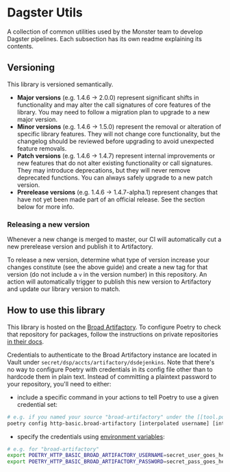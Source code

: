 # Dagster Utils

A collection of common utilities used by the Monster team to develop Dagster pipelines. Each subsection has its own readme explaining its contents.

## Versioning

This library is versioned semantically.

* **Major versions** (e.g. 1.4.6 -> 2.0.0) represent significant shifts in functionality and may alter the call signatures of core features of the library. You may need to follow a migration plan to upgrade to a new major version.
* **Minor versions** (e.g. 1.4.6 -> 1.5.0) represent the removal or alteration of specific library features. They will not change core functionality, but the changelog should be reviewed before upgrading to avoid unexpected feature removals.
* **Patch versions** (e.g. 1.4.6 -> 1.4.7) represent internal improvements or new features that do not alter existing functionality or call signatures. They may introduce deprecations, but they will never remove deprecated functions. You can always safely upgrade to a new patch version.
* **Prerelease versions** (e.g. 1.4.6 -> 1.4.7-alpha.1) represent changes that have not yet been made part of an official release. See the section below for more info.

### Releasing a new version

Whenever a new change is merged to master, our CI will automatically cut a new prerelease version and publish it to Artifactory.

To release a new version, determine what type of version increase your changes constitute (see the above guide) and create a new tag for that version (do not include a `v` in the version number) in this repository. An action will automatically trigger to publish this new version to Artifactory and update our library version to match.

## How to use this library

This library is hosted on the [Broad Artifactory](https://broadinstitute.jfrog.io/). To configure Poetry to check that repository for packages, follow the instructions on private repositories [in their docs](https://python-poetry.org/docs/repositories/#install-dependencies-from-a-private-repository).

Credentials to authenticate to the Broad Artifactory instance are located in Vault under `secret/dsp/accts/artifactory/dsdejenkins`. Note that there's no way to configure Poetry with credentials in its config file other than to hardcode them in plain text. Instead of committing a plaintext password to your repository, you'll need to either:

* include a specific command in your actions to tell Poetry to use a given credential set:
```bash
# e.g. if you named your source "broad-artifactory" under the [[tool.poetry.source]] header
poetry config http-basic.broad-artifactory [interpolated username] [interpolated password]
```
* specify the credentials using [environment variables](https://python-poetry.org/docs/configuration/#using-environment-variables):
```bash
# e.g. for "broad-artifactory"
export POETRY_HTTP_BASIC_BROAD_ARTIFACTORY_USERNAME=secret_user_goes_here
export POETRY_HTTP_BASIC_BROAD_ARTIFACTORY_PASSWORD=secret_pass_goes_here
```
